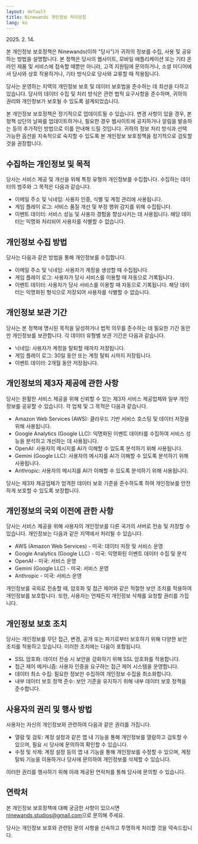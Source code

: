 ```yaml
---
layout: default
title: Ninewands 개인정보 처리방침
lang: ko
---
```


2025\. 2. 14.

본 개인정보 보호정책은 Ninewands(이하 "당사")가 귀하의 정보를 수집, 사용 및 공유하는 방법을 설명합니다. 본 정책은 당사의 웹사이트, 모바일 애플리케이션 또는 기타 온라인 제품 및 서비스에 접속할 때뿐만 아니라, 고객 지원팀에 문의하거나, 소셜 미디어에서 당사와 상호 작용하거나, 기타 방식으로 당사와 교류할 때 적용됩니다.

당사는 운영하는 지역의 개인정보 보호 및 데이터 보호법을 준수하는 데 최선을 다하고 있습니다. 당사의 데이터 수집 및 처리 방식은 관련 법적 요구사항을 준수하며, 귀하의 권리와 개인정보가 보호될 수 있도록 설계되었습니다.

본 개인정보 보호정책은 정기적으로 업데이트될 수 있습니다. 변경 사항이 있을 경우, 본 정책 상단의 날짜를 업데이트하거나, 필요한 경우 웹사이트에 공지하거나 알림을 발송하는 등의 추가적인 방법으로 이를 안내해 드릴 것입니다. 귀하의 정보 처리 방식과 선택 가능한 옵션을 지속적으로 숙지할 수 있도록 본 개인정보 보호정책을 정기적으로 검토할 것을 권장합니다.

## 수집하는 개인정보 및 목적

당사는 서비스 제공 및 개선을 위해 특정 유형의 개인정보를 수집합니다. 수집하는 데이터의 범주와 그 목적은 다음과 같습니다.

* 이메일 주소 및 닉네임: 사용자 인증, 식별 및 계정 관리에 사용됩니다.
* 게임 플레이 로그: 서비스 품질 개선 및 부정 행위 감지를 위해 수집됩니다.
* 이벤트 데이터: 서비스 성능 및 사용자 경험을 향상시키는 데 사용됩니다. 해당 데이터는 익명화 처리되어 사용자를 식별할 수 없습니다.

## 개인정보 수집 방법

당사는 다음과 같은 방법을 통해 개인정보를 수집합니다.

* 이메일 주소 및 닉네임: 사용자가 계정을 생성할 때 수집됩니다.
* 게임 플레이 로그: 사용자가 당사 서비스를 이용할 때 자동으로 기록됩니다.
* 이벤트 데이터: 사용자가 당사 서비스를 이용할 때 자동으로 기록됩니다. 해당 데이터는 익명화된 형식으로 저장되어 사용자를 식별할 수 없습니다.

## 개인정보 보관 기간

당사는 본 정책에 명시된 목적을 달성하거나 법적 의무를 준수하는 데 필요한 기간 동안만 개인정보를 보관합니다. 각 데이터 유형별 보관 기간은 다음과 같습니다.

* 닉네임: 사용자가 계정을 탈퇴할 때까지 저장됩니다.
* 게임 플레이 로그: 30일 동안 또는 계정 탈퇴 시까지 저장됩니다.
* 이벤트 데이터: 2개월 동안 저장됩니다.

## 개인정보의 제3자 제공에 관한 사항

당사는 원활한 서비스 제공을 위해 신뢰할 수 있는 제3자 서비스 제공업체와 일부 개인정보를 공유할 수 있습니다. 각 업체 및 그 목적은 다음과 같습니다.

* Amazon Web Services (AWS): 클라우드 기반 서비스 호스팅 및 데이터 저장을 위해 사용됩니다.
* Google Analytics (Google LLC): 익명화된 이벤트 데이터를 수집하여 서비스 성능을 분석하고 개선하는 데 사용됩니다.
* OpenAI: 사용자의 메시지를 AI가 이해할 수 있도록 분석하기 위해 사용됩니다.
* Gemini (Google LLC): 사용자의 메시지를 AI가 이해할 수 있도록 분석하기 위해 사용됩니다.
* Anthropic: 사용자의 메시지를 AI가 이해할 수 있도록 분석하기 위해 사용됩니다.

당사는 제3자 제공업체가 엄격한 데이터 보호 기준을 준수하도록 하여 개인정보를 안전하게 보호할 수 있도록 보장합니다.

## 개인정보의 국외 이전에 관한 사항

당사는 서비스 제공을 위해 사용자의 개인정보를 다른 국가의 서버로 전송 및 저장할 수 있습니다. 개인정보는 다음과 같은 지역에서 처리될 수 있습니다.

* AWS (Amazon Web Services) - 미국: 데이터 저장 및 서비스 운영
* Google Analytics (Google LLC) - 미국: 익명화된 이벤트 데이터 수집 및 분석
* OpenAI - 미국: 서비스 운영
* Gemini (Google LLC) - 미국: 서비스 운영
* Anthropic - 미국: 서비스 운영

개인정보를 국외로 전송할 때, 암호화 및 접근 제어와 같은 적절한 보안 조치를 적용하여 개인정보를 보호합니다. 또한, 사용자는 언제든지 개인정보 삭제를 요청할 권리를 가집니다.

## 개인정보 보호 조치

당사는 개인정보를 무단 접근, 변경, 공개 또는 파기로부터 보호하기 위해 다양한 보안 조치를 적용하고 있습니다. 이러한 조치에는 다음이 포함됩니다.

* SSL 암호화: 데이터 전송 시 보안을 강화하기 위해 SSL 암호화를 적용합니다.
* 접근 제어 메커니즘: 사용자 인증을 요구하는 접근 제어 시스템을 운영합니다.
* 데이터 최소 수집: 필요한 정보만 수집하여 개인정보 수집을 최소화합니다.
* 내부 데이터 보호 정책 준수: 보안 기준을 유지하기 위해 내부 데이터 보호 정책을 준수합니다.

## 사용자의 권리 및 행사 방법

사용자는 자신의 개인정보와 관련하여 다음과 같은 권리를 가집니다.

* 열람 및 검토: 계정 설정과 같은 앱 내 기능을 통해 개인정보를 열람하고 검토할 수 있으며, 필요 시 당사에 문의하여 확인할 수 있습니다.
* 수정 및 삭제: 계정 설정 등의 앱 내 기능을 통해 개인정보를 수정할 수 있으며, 계정 탈퇴 기능을 이용하거나 당사에 문의하여 개인정보를 삭제할 수 있습니다.

이러한 권리를 행사하기 위해 아래 제공된 연락처를 통해 당사에 문의할 수 있습니다.

## 연락처

본 개인정보 보호정책에 대해 궁금한 사항이 있으시면 [ninewands.studios@gmail.com](mailto:ninewands.studios@gmail.com)으로 문의해 주세요.

당사는 개인정보 보호와 관련된 문의 사항을 신속하고 투명하게 처리할 것을 약속드립니다.

